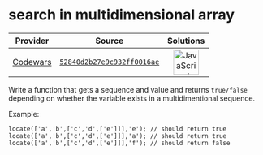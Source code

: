 [_metadata_:generated]: - "true"

# search in multidimensional array

<!-- INFO TABLE BEGIN -->

| Provider                                        | Source                                                                               | Solutions                                                                                                                                                    |
| :---------------------------------------------: | :----------------------------------------------------------------------------------: | :----------------------------------------------------------------------------------------------------------------------------------------------------------: |
| [Codewars](../../../docs/providers/Codewars.md) | [`52840d2b27e9c932ff0016ae`](https://www.codewars.com/kata/52840d2b27e9c932ff0016ae) | [<img src="https://res.cloudinary.com/rascaltwo/image/upload/v1631924076/javascript_ehszr7.svg" alt="JavaScript" title="JavaScript" width="50" />](solve.js) |

<!-- INFO TABLE END -->

Write a function that gets a sequence and value and returns `true/false` depending on whether the variable exists in a multidimentional sequence.

Example:
```
locate(['a','b',['c','d',['e']]],'e'); // should return true
locate(['a','b',['c','d',['e']]],'a'); // should return true
locate(['a','b',['c','d',['e']]],'f'); // should return false
```
